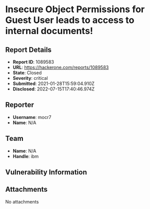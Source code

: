# Insecure Object Permissions for Guest User leads to access to internal documents!

## Report Details
- **Report ID**: 1089583
- **URL**: https://hackerone.com/reports/1089583
- **State**: Closed
- **Severity**: critical
- **Submitted**: 2021-01-28T15:59:04.910Z
- **Disclosed**: 2022-07-15T17:40:46.974Z

## Reporter
- **Username**: mocr7
- **Name**: N/A

## Team
- **Name**: N/A
- **Handle**: ibm

## Vulnerability Information


## Attachments
No attachments
